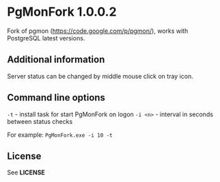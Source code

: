 # PgMonFork 1.0.0.2

Fork of pgmon (https://code.google.com/p/pgmon/), works with PostgreSQL latest versions.

## Additional information
Server status can be changed by middle mouse click on tray icon.

## Command line options
`-t` - install task for start PgMonFork on logon
`-i <n>` - interval in seconds between status checks

For example: `PgMonFork.exe -i 10 -t`

## License
See __LICENSE__